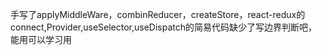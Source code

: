
手写了applyMiddleWare，combinReducer，createStore，react-redux的connect,Provider,useSelector,useDispatch的简易代码缺少了写边界判断吧，能用可以学习用
